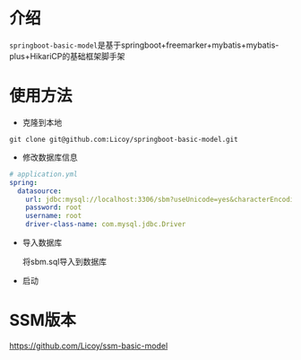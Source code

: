 # 介绍
`springboot-basic-model`是基于springboot+freemarker+mybatis+mybatis-plus+HikariCP的基础框架脚手架
# 使用方法
- 克隆到本地
```git
git clone git@github.com:Licoy/springboot-basic-model.git
```
- 修改数据库信息
```yml
# application.yml
spring:
  datasource:
    url: jdbc:mysql://localhost:3306/sbm?useUnicode=yes&characterEncoding=UTF8
    password: root
    username: root
    driver-class-name: com.mysql.jdbc.Driver
```
- 导入数据库
    
    将sbm.sql导入到数据库
- 启动
# SSM版本
<a href="https://github.com/Licoy/ssm-basic-model">https://github.com/Licoy/ssm-basic-model</a>
